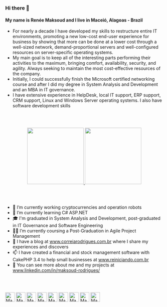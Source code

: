 ### Hi there 👋

#### My name is Renée Maksoud and I live in Maceió, Alagoas - Brazil

* For nearly a decade I have developed my skills to restructure entire IT environments, promoting a new low-cost end-user experience for business by showing that more can be done at a lower cost through a well-sized network, demand-proportional servers and well-configured resources on server-specific operating systems.
* My main goal is to keep all of the interesting parts performing their activities to the maximum, bringing comfort, availability, security, and agility. Always seeking to maintain the most cost-effective resources of the company.
* Initially, I could successfully finish the Microsoft certified networking course and after I did my degree in System Analysis and Development and an MBA in IT governance.
* I have extensive experience in HelpDesk, local IT support, ERP support, CRM support, Linux and Windows Server operating systems. I also have software development skills

<br><br>

<a href="https://github.com/Maksoud">
  <div align="center">
    <img height="180em" src="https://github-readme-stats.vercel.app/api?username=Maksoud&show_icons=true&theme=dracula&include_all_commits=true&count_private=true"/>
    <img height="180em" src="https://github-readme-stats.vercel.app/api/top-langs/?username=Maksoud&layout=compact&langs_count=7&theme=dracula"/>
  </div>
</a>

<br><br>

* 🔭 I’m currently working cryptocurrencies and operation robots
* 🌱 I’m currently learning C# ASP.NET
* 🎓 I'm graduated in System Analysis and Development, post-graduated in IT Governance and Software Engineering
* 🧑‍🎓 I’m currently coursing a Post-Graduation in Agile Project Management
* 💬 I have a blog at www.correiarodrigues.com.br where I share my experiences and discovers
* 📫 I have created a financial and stock management software with CakePHP 3.4 to help small businesses at www.reiniciando.com.br
* 👔 You can see more about me and my projects at www.linkedin.com/in/maksoud-rodrigues/

<br><br>

<div style="display: inline_block">
  <img align="center" alt="Maksoud-HTML" height="30" src="https://img.shields.io/badge/HTML-239120?style=for-the-badge&logo=html5&logoColor=white">
  <img align="center" alt="Maksoud-CSS" height="30" src="https://img.shields.io/badge/CSS-239120?&style=for-the-badge&logo=css3&logoColor=white">
  <img align="center" alt="Maksoud-Js" height="30" src="https://img.shields.io/badge/JavaScript-F7DF1E?style=for-the-badge&logo=javascript&logoColor=black">
  <img align="center" alt="Maksoud-Bootstrap" height="30" src="https://img.shields.io/badge/Bootstrap-563D7C?style=for-the-badge&logo=bootstrap&logoColor=white">
  <img align="center" alt="Maksoud-Csharp" height="30" src="https://img.shields.io/badge/C%23-239120?style=for-the-badge&logo=c-sharp&logoColor=white">
  <img align="center" alt="Maksoud-PHP" height="30" src="https://img.shields.io/badge/PHP-777BB4?style=for-the-badge&logo=php&logoColor=white">
  <img align="center" alt="Maksoud-NodeJS" height="30" src="https://img.shields.io/badge/Node.js-43853D?style=for-the-badge&logo=node.js&logoColor=white">
  <img align="center" alt="Maksoud-jQuery" height="30" src="https://img.shields.io/badge/jQuery-0769AD?style=for-the-badge&logo=jquery&logoColor=white">
  <img align="center" alt="Maksoud-MySQL" height="30" src="https://img.shields.io/badge/MySQL-00000F?style=for-the-badge&logo=mysql&logoColor=white">
</div>

